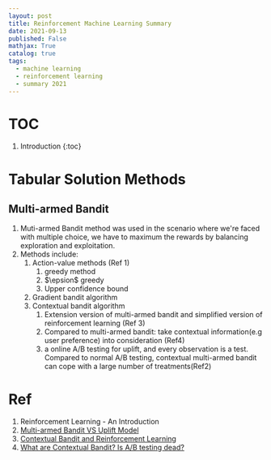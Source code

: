 ```yaml
---
layout: post
title: Reinforcement Machine Learning Summary
date: 2021-09-13
published: False
mathjax: True
catalog: true
tags:
  - machine learning
  - reinforcement learning
  - summary 2021
---
```

# TOC
1. Introduction
{:toc}

# Tabular Solution Methods

## Multi-armed Bandit

1. Muti-armed Bandit method was used in the scenario where we're faced with multiple choice, we have to maximum the rewards by balancing exploration and exploitation.
2. Methods include:
    1. Action-value methods (Ref 1)
        1. greedy method
        2. $\epsion$ greedy
        3. Upper confidence bound
    2. Gradient bandit algorithm
    3. Contextual bandit algorithm
        1. Extension version of multi-armed bandit and simplified version of reinforcement learning (Ref 3)
        2. Compared to multi-armed bandit: take contextual information(e.g user preference) into consideration (Ref4)
        3. a online A/B testing for uplift, and every observation is a test. Compared to normal A/B testing, contextual multi-armed bandit can cope with a large number of treatments(Ref2)
    
# Ref
1. Reinforcement Learning - An Introduction 
2. [Multi-armed Bandit VS Uplift Model](https://app.yinxiang.com/fx/42e18a61-579e-4884-8b94-bd17a5853972x)
3. [Contextual Bandit and Reinforcement Learning](https://app.yinxiang.com/fx/ed280226-9f1a-42cb-9f29-387db5e673b3)
4. [What are Contextual Bandit? Is A/B testing dead?](https://app.yinxiang.com/fx/6d1bde4c-c500-4034-8627-e4790e966dcc)